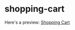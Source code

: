 # shopping-cart

Here's a preview: [Shopping Cart](https://christineonita.github.io/shopping-cart/)

